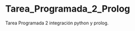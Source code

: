 Tarea_Programada_2_Prolog
=========================

Tarea Programada 2 integración python y prolog.